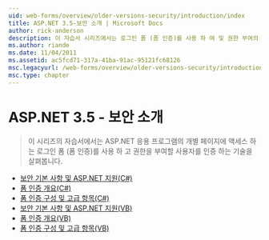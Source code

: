 ```yaml
---
uid: web-forms/overview/older-versions-security/introduction/index
title: ASP.NET 3.5-보안 소개 | Microsoft Docs
author: rick-anderson
description: 이 자습서 시리즈에서는 로그인 폼 (폼 인증)를 사용 하 여 및 권한 부여의 개별 페이지에 액세스 하는 사용자를 인증 하는 기술을 탐색 하는 중...
ms.author: riande
ms.date: 11/04/2011
ms.assetid: ac5fcd71-317a-41ba-91ac-95121fc68126
msc.legacyurl: /web-forms/overview/older-versions-security/introduction
msc.type: chapter
---
```

<a name="aspnet-35---introduction-to-security"></a>ASP.NET 3.5 - 보안 소개
====================
> 이 시리즈의 자습서에서는 ASP.NET 응용 프로그램의 개별 페이지에 액세스 하는 로그인 폼 (폼 인증)를 사용 하 고 권한을 부여할 사용자를 인증 하는 기술을 살펴봅니다.


- [보안 기본 사항 및 ASP.NET 지원(C#)](security-basics-and-asp-net-support-cs.md)
- [폼 인증 개요(C#)](an-overview-of-forms-authentication-cs.md)
- [폼 인증 구성 및 고급 항목(C#)](forms-authentication-configuration-and-advanced-topics-cs.md)
- [보안 기본 사항 및 ASP.NET 지원(VB)](security-basics-and-asp-net-support-vb.md)
- [폼 인증 개요(VB)](an-overview-of-forms-authentication-vb.md)
- [폼 인증 구성 및 고급 항목(VB)](forms-authentication-configuration-and-advanced-topics-vb.md)

